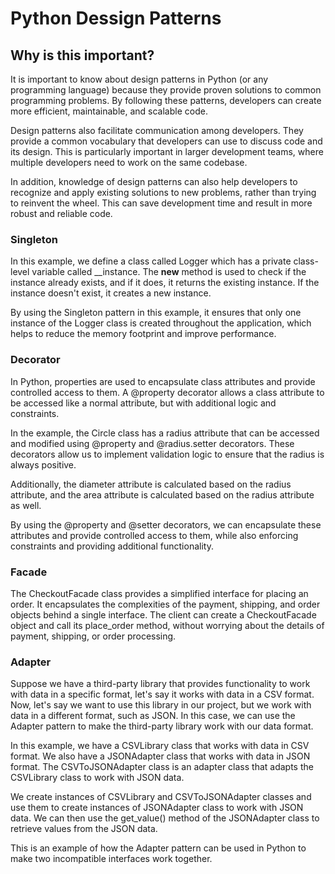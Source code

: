 # Python Dessign Patterns

## Why is this important?
It is important to know about design patterns in Python (or any programming language) because they provide proven solutions to common programming problems. By following these patterns, developers can create more efficient, maintainable, and scalable code.

Design patterns also facilitate communication among developers. They provide a common vocabulary that developers can use to discuss code and its design. This is particularly important in larger development teams, where multiple developers need to work on the same codebase.

In addition, knowledge of design patterns can also help developers to recognize and apply existing solutions to new problems, rather than trying to reinvent the wheel. This can save development time and result in more robust and reliable code.

### Singleton

In this example, we define a class called Logger which has a private class-level variable called __instance. The __new__ method is used to check if the instance already exists, and if it does, it returns the existing instance. If the instance doesn't exist, it creates a new instance.

By using the Singleton pattern in this example, it ensures that only one instance of the Logger class is created throughout the application, which helps to reduce the memory footprint and improve performance.

### Decorator
In Python, properties are used to encapsulate class attributes and provide controlled access to them. A @property decorator allows a class attribute to be accessed like a normal attribute, but with additional logic and constraints.

In the example, the Circle class has a radius attribute that can be accessed and modified using @property and @radius.setter decorators. These decorators allow us to implement validation logic to ensure that the radius is always positive.

Additionally, the diameter attribute is calculated based on the radius attribute, and the area attribute is calculated based on the radius attribute as well.

By using the @property and @setter decorators, we can encapsulate these attributes and provide controlled access to them, while also enforcing constraints and providing additional functionality.


### Facade

The CheckoutFacade class provides a simplified interface for placing an order. It encapsulates the complexities of the payment, shipping, and order objects behind a single interface. The client can create a CheckoutFacade object and call its place_order method, without worrying about the details of payment, shipping, or order processing.


### Adapter

Suppose we have a third-party library that provides functionality to work with data in a specific format, let's say it works with data in a CSV format. Now, let's say we want to use this library in our project, but we work with data in a different format, such as JSON. In this case, we can use the Adapter pattern to make the third-party library work with our data format.

In this example, we have a CSVLibrary class that works with data in CSV format. We also have a JSONAdapter class that works with data in JSON format. The CSVToJSONAdapter class is an adapter class that adapts the CSVLibrary class to work with JSON data.

We create instances of CSVLibrary and CSVToJSONAdapter classes and use them to create instances of JSONAdapter class to work with JSON data. We can then use the get_value() method of the JSONAdapter class to retrieve values from the JSON data.

This is an example of how the Adapter pattern can be used in Python to make two incompatible interfaces work together.